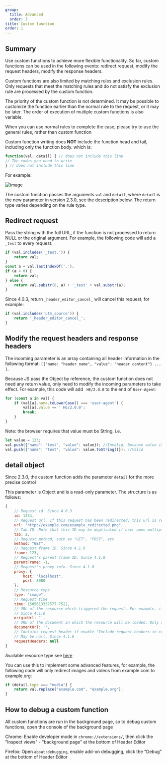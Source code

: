 ```yaml
---
group:
  title: Advanced
  order: 3
title: Custom function
order: 1
---
```


## Summary

Use custom functions to achieve more flexible functionality. So far, custom functions can be used in the following events: redirect request, modify the request headers, modify the response headers.

Custom functions are also limited by matching rules and exclusion rules. Only requests that meet the matching rules and do not satisfy the exclusion rule are processed by the custom function.

The priority of the custom function is not determined. It may be possible to customize the function earlier than the normal rule to the request, or it may be later. The order of execution of multiple custom functions is also variable.

When you can use normal rules to complete the case, please try to use the general rules, rather than custom function

Custom function writing does **NOT** include the function head and tail, including only the function body. which is:

```javascript
function(val, detail) { // does not include this line
// The codes you need to write
} // does not include this line
```

For example:

![image](https://user-images.githubusercontent.com/5326684/54876966-6bd6c480-4e53-11e9-8e9d-6c950f8b5cd2.png)

The custom function passes the arguments `val` and `detail`, where `detail` is the new parameter in version 2.3.0, see the description below. The return type varies depending on the rule type.

## Redirect request

Pass the string with the full URL, if the function is not processed to return NULL or the original argument. For example, the following code will add a `_test` to every request:

```javascript
if (val.includes('_test.')) {
	return val;
}
const a = val.lastIndexOf('.');
if (a < 0) {
	return val;
} else {
	return val.substr(0, a) + '_test' + val.substr(a);
}
```

Since 4.0.3, return `_header_editor_cancel_` will cancel this request, for example:

```javascript
if (val.includes('utm_source')) {
	return '_header_editor_cancel_';
}
```

## Modify the request headers and response headers

The incoming parameter is an array containing all header information in the following format: `[{"name: "header name", "value": "header content"} ... ]`.

Because JS pass the Object by reference, the custom function does not need any return value, only need to modify the incoming parameters to take effect. For example, this code will add ` HE/2.0.0` to the end of `User-Agent`:

```javascript
for (const a in val) {
	if (val[a].name.toLowerCase() === 'user-agent') {
		val[a].value += ' HE/2.0.0';
		break;
	}
}
```

Note: the browser requires that value must be String, i.e.

```javascript
let value = 123;
val.push({"name": "test", "value": value}); //Invalid, because value is number
val.push({"name": "test", "value": value.toString()}); //Valid
```

## detail object

Since 2.3.0, the custom function adds the parameter `detail` for the more precise control

This parameter is Object and is a read-only parameter. The structure is as follows:

```javascript
{
	// Request id. Since 4.0.3
	id: 1234,
	// Request url. If this request has been redirected, this url is redirected url
	url: "http://example.com/example_redirected.png",
	// Tab ID. Note that this ID may be duplicated if user open multiple browser windows. Since 4.1.0
	tab: 2,
	// Request method, such as "GET", "POST", etc.
	method: "GET",
	// Request frame ID. Since 4.1.0
	frame: 123,
	// Request's parent frame ID. Since 4.1.0
	parentFrame: -1,
	// Request's proxy info. Since 4.1.0
	proxy: {
		host: "localhost",
		port: 8080
	},
	// Resource type
	type: "image",
	// Request time
	time: 1505613357577.7522,
	// URL of the resource which triggered the request. For example, if "https://example.com" contains a link, and the user clicks the link, then the originUrl for the resulting request is "https://example.com".
	// Since 4.1.0
	originUrl: '',
	// URL of the document in which the resource will be loaded. Only avaliable in Firefox. Since 4.1.0
	documentUrl: '',
	// Contains request header if enable "Include request headers in custom function" and this time is response
	// May be null. Since 4.1.0
	requestHeaders: null
}
```

Available resource type see [here](https://developer.mozilla.org/en-US/Add-ons/WebExtensions/API/webRequest/ResourceType)

You can use this to implement some advanced features, for example, the following code will only redirect images and videos from example.com to example.org:

```javascript
if (detail.type === "media") {
	return val.replace("example.com", "example.org");
}
```

## How to debug a custom function

All custom functions are run in the background page, so to debug custom functions, open the console of the background page

Chrome: Enable developer mode in `chrome://extensions/`, then click the "Inspect views" - "background page" at the bottom of Header Editor

Firefox: Open `about:debugging`, enable add-on debugging, click the "Debug" at the bottom of Header Editor
